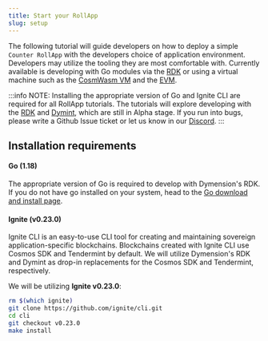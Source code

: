 ```yaml
---
title: Start your RollApp
slug: setup
---
```


The following tutorial will guide developers on how to deploy a simple `Counter RollApp` with the developers choice of application environment. Developers may utilize the tooling they are most comfortable with. Currently available is developing with Go modules via the [RDK](/docs/developers/build/application-env/rdk.md) or using a virtual machine such as the [CosmWasm VM](/docs/developers/build/application-env/cosmwasm.md) and the [EVM](/docs/developers/build/application-env/evm.md).

:::info NOTE:
Installing the appropriate version of Go and Ignite CLI are required for all RollApp tutorials.
The tutorials will explore developing with the [RDK](https://github.com/dymensionxyz/rdk) and [Dymint](https://github.com/dymensionxyz/dymint), which are still in Alpha stage. If you run into bugs, please write a Github Issue ticket or let us know in our [Discord](http://discord.gg/dymension).
:::

## Installation requirements

#### <b>Go (1.18)</b>

The appropriate version of Go is required to develop with Dymension's RDK. If you do not have go installed on your system, head to the [Go download and install page](https://go.dev/dl/).

#### <b>Ignite (v0.23.0)</b>

Ignite CLI is an easy-to-use CLI tool for creating and maintaining sovereign application-specific blockchains. Blockchains created with Ignite CLI use Cosmos SDK and Tendermint by default. We will utilize Dymension's RDK and Dymint as drop-in replacements for the Cosmos SDK and Tendermint, respectively.

We will be utilizing <b>Ignite v0.23.0</b>:

```bash
rm $(which ignite)
git clone https://github.com/ignite/cli.git
cd cli
git checkout v0.23.0
make install
```
